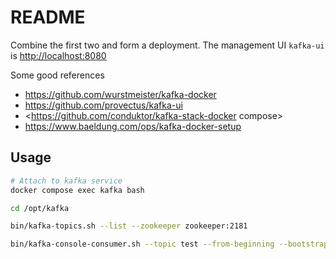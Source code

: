 # README

Combine the first two and form a deployment.
The management UI `kafka-ui` is <http://localhost:8080>

Some good references

- <https://github.com/wurstmeister/kafka-docker>
- <https://github.com/provectus/kafka-ui>
- <https://github.com/conduktor/kafka-stack-docker compose>
- <https://www.baeldung.com/ops/kafka-docker-setup>

## Usage

```bash
# Attach to kafka service
docker compose exec kafka bash

cd /opt/kafka

bin/kafka-topics.sh --list --zookeeper zookeeper:2181

bin/kafka-console-consumer.sh --topic test --from-beginning --bootstrap-server localhost:9082
```
